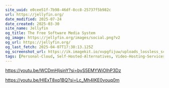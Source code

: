 ```yaml
---
site_uuid: e0cee51f-7b98-46df-8cc8-25737f5b982c
url: https://jellyfin.org/
date_modified: 2025-07-24
date_created: 2025-03-30
site_name: Jellyfin
og_title: The Free Software Media System
og_image: https://jellyfin.org/images/social.png?v2
og_url: https://jellyfin.org/
og_last_fetch: 2025-04-07T17:38:13.125Z
og_screenshot_url: https://ik.imagekit.io/xvpgfijuw/uploads_lossless_screenshots_20250527_Jellyfin_og_screenshot.jpeg
tags: [Personal-Cloud, Self-Hosted-Alternatives, Video-Hosting-Services, Video-Delivery]
---
```


https://youtu.be/WCDmHljsinY?si=byS5EMYWiOIhP3Dz

https://youtu.be/HIExT8xq1BQ?si=Lc_Mh4IKE0vouq0m
